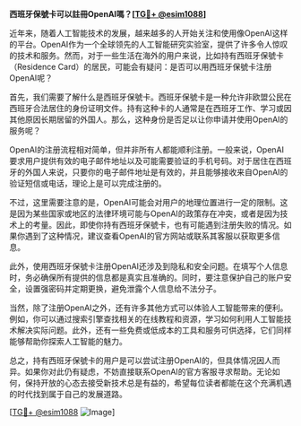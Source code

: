 **西班牙保號卡可以註冊OpenAI嗎？[[TG💪+ @esim1088](https://t.me/s/esim1088)]**

近年来，随着人工智能技术的发展，越来越多的人开始关注和使用像OpenAI这样的平台。OpenAI作为一个全球领先的人工智能研究实验室，提供了许多令人惊叹的技术和服务。然而，对于一些生活在海外的用户来说，比如持有西班牙保號卡（Residence Card）的居民，可能会有疑问：是否可以用西班牙保號卡注册OpenAI呢？

首先，我们需要了解什么是西班牙保號卡。西班牙保號卡是一种允许非欧盟公民在西班牙合法居住的身份证明文件。持有这种卡的人通常是在西班牙工作、学习或因其他原因长期居留的外国人。那么，这种身份是否足以让你申请并使用OpenAI的服务呢？

OpenAI的注册流程相对简单，但并非所有人都能顺利注册。一般来说，OpenAI要求用户提供有效的电子邮件地址以及可能需要验证的手机号码。对于居住在西班牙的外国人来说，只要你的电子邮件地址是有效的，并且能够接收来自OpenAI的验证短信或电话，理论上是可以完成注册的。

不过，这里需要注意的是，OpenAI可能会对用户的地理位置进行一定的限制。这是因为某些国家或地区的法律环境可能与OpenAI的政策存在冲突，或者是因为技术上的考量。因此，即使你持有西班牙保號卡，也有可能遇到注册失败的情况。如果你遇到了这种情况，建议查看OpenAI的官方网站或联系其客服以获取更多信息。

此外，使用西班牙保號卡注册OpenAI还涉及到隐私和安全问题。在填写个人信息时，务必确保所有提供的信息都是真实且准确的。同时，要注意保护自己的账户安全，设置强密码并定期更换，避免泄露个人信息给不法分子。

当然，除了注册OpenAI之外，还有许多其他方式可以体验人工智能带来的便利。例如，你可以通过搜索引擎查找相关的在线教程和资源，学习如何利用人工智能技术解决实际问题。此外，还有一些免费或低成本的工具和服务可供选择，它们同样能够帮助你探索人工智能的魅力。

总之，持有西班牙保號卡的用户是可以尝试注册OpenAI的，但具体情况因人而异。如果你对此仍有疑虑，不妨直接联系OpenAI的官方客服寻求帮助。无论如何，保持开放的心态去接受新技术总是有益的，希望每位读者都能在这个充满机遇的时代找到属于自己的发展道路。

[[TG💪+ @esim1088](https://t.me/s/esim1088) ![Image](https://i.postimg.cc/4NQfJmqS/Snipaste-2025-05-13-00-14-12.png)]